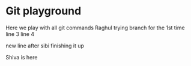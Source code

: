 # Git playground

Here we play with all git commands
Raghul trying branch for the 1st time
line 3
line 4

new line after sibi finishing it up

Shiva is here
